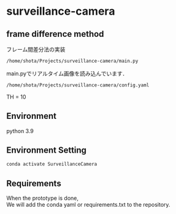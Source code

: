 # surveillance-camera

## frame difference method

フレーム間差分法の実装  

```bash
/home/shota/Projects/surveillance-camera/main.py
```
main.pyでリアルタイム画像を読み込んでいます．

```bash
/home/shota/Projects/surveillance-camera/config.yaml
```

TH = 10  


## Environment

python 3.9

## Environment Setting

```bash
conda activate SurveillanceCamera
```

## Requirements
When the prototype is done,  
We will add the conda yaml or requirements.txt to the repository.  
